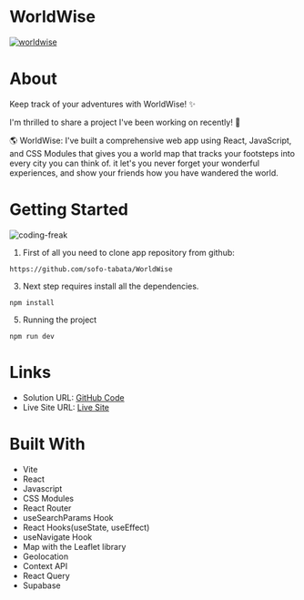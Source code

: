 # WorldWise

[![worldwise](https://github.com/sofo-tabata/WorldWise/assets/135848019/984885f0-fb5d-4112-b6b0-edeb9b475af5)](https://world-wise-project-app.vercel.app/)

# About

Keep track of your adventures with WorldWise! ✨

I'm thrilled to share a project I've been working on recently! 🚀

🌎 WorldWise: I've built a comprehensive web app using React, JavaScript, and CSS Modules that gives you a world map that tracks your footsteps into every city you can think of. it let's you never forget your wonderful experiences, and show your friends how you have wandered the world.

# Getting Started

![coding-freak](https://github.com/sofo-tabata/WorldWise/assets/135848019/9cfbbbfe-46b7-4969-9f1b-b4021b1cbfb4)

1. First of all you need to clone app repository from github:
   
 ```
 https://github.com/sofo-tabata/WorldWise
 ```

3. Next step requires install all the dependencies.
   
```
npm install
```

5. Running the project
   
```
npm run dev
```
# Links

+ Solution URL: [GitHub Code](https://github.com/sofo-tabata/WorldWise)
+ Live Site URL: [Live Site](https://world-wise-project-app.vercel.app)

# Built With

+ Vite
+ React
+ Javascript
+ CSS Modules 
+ React Router
+ useSearchParams Hook
+ React Hooks(useState, useEffect)
+ useNavigate Hook
+ Map with the Leaflet library
+ Geolocation
+ Context API
+ React Query
+ Supabase
